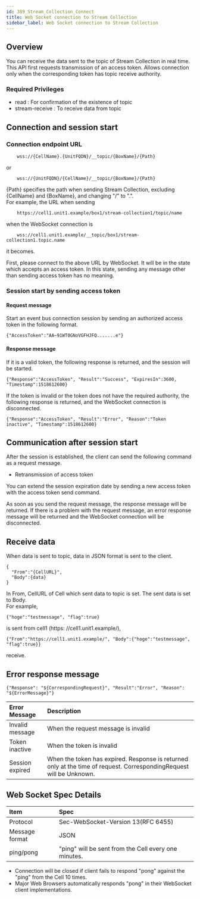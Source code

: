 ```yaml
---
id: 389_Stream_Collection_Connect
title: Web Socket connection to Stream Collection
sidebar_label: Web Socket connection to Stream Collection
---
```


## Overview
You can receive the data sent to the topic of Stream Collection in real time.  
This API first requests transmission of an access token. Allows connection only when the corresponding token has topic receive authority.

### Required Privileges
* read : For confirmation of the existence of topic
* stream-receive : To receive data from topic

## Connection and session start

### Connection endpoint URL
```
    wss://{CellName}.{UnitFQDN}/__topic/{BoxName}/{Path}
```
or
```
    wss://{UnitFQDN}/{CellName}/__topic/{BoxName}/{Path}
```

{Path} specifies the path when sending Stream Collection, excluding {CellName} and {BoxName}, and changing "/" to ".".  
For example, the URL when sending
```
    https://cell1.unit1.example/box1/stream-collection1/topic/name
```
when the WebSocket connection is
```
    wss://cell1.unit1.example/__topic/box1/stream-collection1.topic.name
```
it becomes.

First, please connect to the above URL by WebSocket. It will be in the state which accepts an access token. In this state, sending any message other than sending access token has no meaning.

### Session start by sending access token

#### Request message

Start an event bus connection session by sending an authorized access token in the following format.  

    {"AccessToken":"AA~91WT0GNoVGFHJFQ.......e"}

#### Response message

If it is a valid token, the following response is returned, and the session will be started.

    {"Response":"AccessToken", "Result":"Success", "ExpiresIn":3600, "Timestamp":1518612600}

If the token is invalid or the token does not have the required authority, the following response is returned, and the WebSocket connection is disconnected.

    {"Response":"AccessToken", "Result":"Error", "Reason":"Token inactive", "Timestamp":1518612600}


## Communication after session start

After the session is established, the client can send the following command as a request message.

* Retransmission of access token

You can extend the session expiration date by sending a new access token with the access token send command.

As soon as you send the request message, the response message will be returned.
If there is a problem with the request message, an error response message will be returned and the WebSocket connection will be disconnected.

## Receive data

When data is sent to topic, data in JSON format is sent to the client.  

    {
      "From":"{CellURL}", 
      "Body":{data}
    }

In From, CellURL of Cell which sent data to topic is set. The sent data is set to Body.  
For example,
```
{"hoge":"testmessage", "flag":true}
```
is sent from cell1 (https: //cell1.unit1.example/), 
```
{"From":"https://cell1.unit1.example/", "Body":{"hoge":"testmessage", "flag":true}}
```
receive.

## Error response message

    {"Response": "${CorrespondingRequest}", "Result":"Error", "Reason": "${ErrorMessage}"}

|Error Message|Description|
|:--|:--|
|Invalid message|When the request message is invalid|
|Token inactive|When the token is invalid|
|Session expired|When the token has expired. Response is returned only at the time of request. CorrespondingRequest will be Unknown.|

## Web Socket Spec Details

|Item|Spec|
|:--|:--|
|Protocol|Sec-WebSocket-Version 13(RFC 6455)|
|Message format|JSON|
|ping/pong|"ping" will be sent from the Cell every one minutes.|

* Connection will be closed if client fails to respond "pong" against the "ping" from the Cell 10 times.
* Major Web Browsers automatically responds "pong" in their WebSocket client implementations. 
